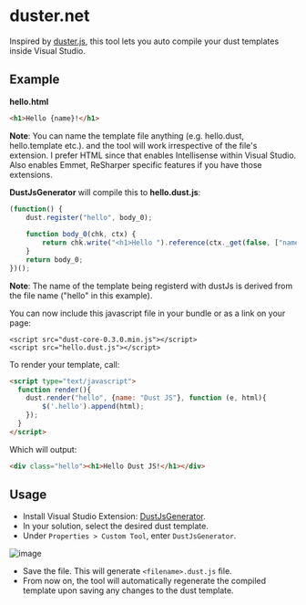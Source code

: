 duster.net
==========

Inspired by [duster.js](https://github.com/dmix/dusterjs), this tool lets you auto compile your dust templates inside Visual Studio.

## Example

**hello.html**
```html
<h1>Hello {name}!</h1>
```

**Note**: You can name the template file anything (e.g. hello.dust, hello.template etc.). and the tool will work irrespective of the file's extension. I prefer HTML since that enables Intellisense within Visual Studio. Also enables Emmet, ReSharper specific features if you have those extensions.

**DustJsGenerator** will compile this to **hello.dust.js**:

```js
(function() {
    dust.register("hello", body_0);
 
    function body_0(chk, ctx) {
        return chk.write("<h1>Hello ").reference(ctx._get(false, ["name"]), ctx, "h").write("!</h1>");
    }
    return body_0;
})();
```

**Note**: The name of the template being registerd with dustJs is derived from the file name ("hello" in this example).

You can now include this javascript file in your bundle or as a link on your page:

```
<script src="dust-core-0.3.0.min.js"></script>
<script src="hello.dust.js"></script>
```

To render your template, call:

```html
<script type="text/javascript">
  function render(){
  	dust.render("hello", {name: "Dust JS"}, function (e, html){
  		$('.hello').append(html); 
  	});
  }
</script>
```

Which will output:

```html
<div class="hello"><h1>Hello Dust JS!</h1></div>
```

## Usage

 - Install Visual Studio Extension: [DustJsGenerator](http://visualstudiogallery.msdn.microsoft.com/591bc050-d024-48a1-a79c-ef8009878596).
 - In your solution, select the desired dust template.
 - Under `Properties > Custom Tool`, enter `DustJsGenerator`.  
 
 ![image](https://cloud.githubusercontent.com/assets/781818/3654107/55778cf6-1163-11e4-9ad4-53622cab5696.png)

 - Save the file. This will generate `<filename>.dust.js` file.
 - From now on, the tool will automatically regenerate the compiled template upon saving any changes to the dust template.
